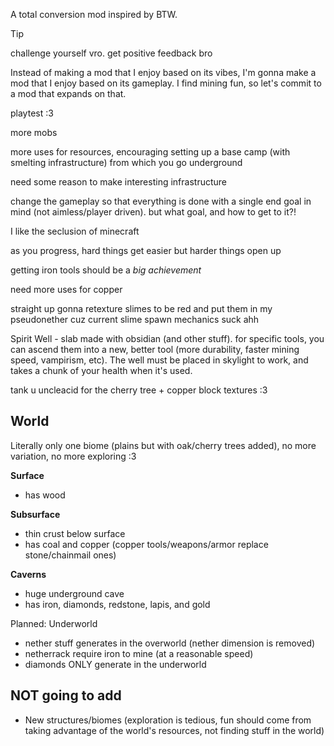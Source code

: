 A total conversion mod inspired by BTW.

> [!TIP]
> challenge yourself vro. get positive feedback bro

Instead of making a mod that I enjoy based on its vibes, I'm gonna make a mod that I enjoy based on its gameplay. I find mining fun, so let's commit to a mod that expands on that.

playtest :3

more mobs

more uses for resources, encouraging setting up a base camp (with smelting infrastructure) from which you go underground

need some reason to make interesting infrastructure

change the gameplay so that everything is done with a single end goal in mind (not aimless/player driven). but what goal, and how to get to it?!

I like the seclusion of minecraft

as you progress, hard things get easier but harder things open up

getting iron tools should be a _big achievement_

need more uses for copper

straight up gonna retexture slimes to be red and put them in my pseudonether cuz current slime spawn mechanics suck ahh

Spirit Well - slab made with obsidian (and other stuff). for specific tools, you can ascend them into a new, better tool
(more durability, faster mining speed, vampirism, etc). The well must be placed in skylight to work, and takes a chunk
of your health when it's used.

tank u uncleacid for the cherry tree + copper block textures :3

## World

Literally only one biome (plains but with oak/cherry trees added), no more variation, no more exploring :3

**Surface**
- has wood

**Subsurface**
- thin crust below surface
- has coal and copper (copper tools/weapons/armor replace stone/chainmail ones)

**Caverns**
- huge underground cave
- has iron, diamonds, redstone, lapis, and gold

Planned: Underworld
- nether stuff generates in the overworld (nether dimension is removed)
- netherrack require iron to mine (at a reasonable speed)
- diamonds ONLY generate in the underworld

## NOT going to add

- New structures/biomes (exploration is tedious, fun should come from taking advantage of the world's resources, not finding stuff in the world)

